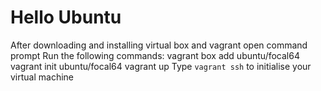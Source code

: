# Hello Ubuntu
After downloading and installing virtual box and vagrant
open command prompt
Run the following commands:
vagrant box add ubuntu/focal64
vagrant init ubuntu/focal64
vagrant up
Type `vagrant ssh` to initialise your virtual machine
